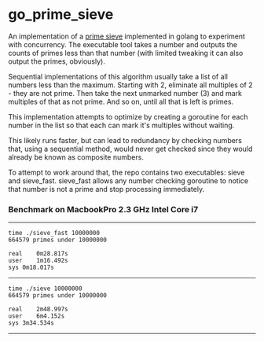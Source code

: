 # go_prime_sieve
An implementation of  a [prime sieve](https://en.wikipedia.org/wiki/Sieve_of_Eratosthenes) implemented in golang to experiment with concurrency. The executable tool takes a number and outputs the counts of primes less than that number (with limited tweaking it can also output the primes, obviously).

Sequential implementations of this algorithm usually take a list of all numbers less than the maximum. Starting with 2, eliminate all multiples of 2 - they are not prime. Then take the next unmarked number (3) and mark multiples of that as not prime. And so on, until all that is left is primes.

This implementation attempts to optimize by creating a goroutine for each number in the list so that each can mark it's multiples without waiting.

This likely runs faster, but can lead to redundancy by checking numbers that, using a sequential method, would never get checked since they would already be known as composite numbers.

To attempt to work around that, the repo contains two executables: sieve and sieve_fast. sieve_fast allows any number checking goroutine to notice that number is not a prime and stop processing immediately. 
### Benchmark on MacbookPro 2.3 GHz Intel Core i7

***
```
time ./sieve_fast 10000000
664579 primes under 10000000

real	0m28.817s
user	1m16.492s
sys	0m18.017s
```
***
```
time ./sieve 10000000
664579 primes under 10000000

real	2m48.997s
user	6m4.152s
sys	3m34.534s
```
***

